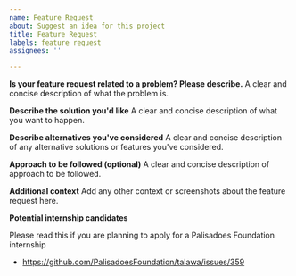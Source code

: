 ```yaml
---
name: Feature Request
about: Suggest an idea for this project
title: Feature Request
labels: feature request
assignees: ''

---
```


**Is your feature request related to a problem? Please describe.**
A clear and concise description of what the problem is.

**Describe the solution you'd like**
A clear and concise description of what you want to happen.

**Describe alternatives you've considered**
A clear and concise description of any alternative solutions or features you've considered.

**Approach to be followed (optional)**
A clear and concise description of approach to be followed.

**Additional context**
Add any other context or screenshots about the feature request here.

**Potential internship candidates**

Please read this if you are planning to apply for a Palisadoes Foundation internship
- https://github.com/PalisadoesFoundation/talawa/issues/359
